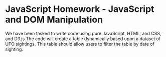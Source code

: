 # JavaScript Homework - JavaScript and DOM Manipulation

We have been tasked to write code using pure JavaScript, HTML, and CSS, and D3.js
The code will create a table dynamically based upon a dataset of UFO sightings.
This table should allow users to filter the table by date of sighting.


